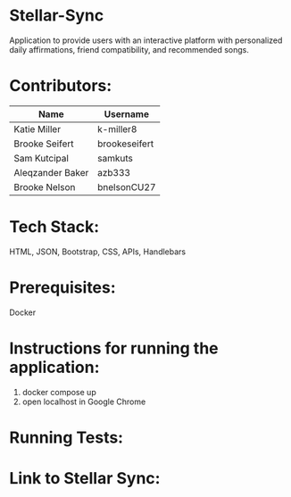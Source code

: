 # Stellar-Sync
Application to provide users with an interactive platform with personalized daily affirmations, friend compatibility, and recommended songs. 

# Contributors:

|   Name            |   Username        |
|-------------------|-------------------|
|   Katie Miller    |   k-miller8       |
|   Brooke Seifert  |   brookeseifert   |
|   Sam Kutcipal    |   samkuts         | 
|   Aleqzander Baker|   azb333          |
|   Brooke Nelson   |   bnelsonCU27     |

# Tech Stack:
HTML, JSON, Bootstrap, CSS, APIs, Handlebars

# Prerequisites:
Docker

# Instructions for running the application:
1. docker compose up
2. open localhost in Google Chrome

# Running Tests:


# Link to Stellar Sync:



